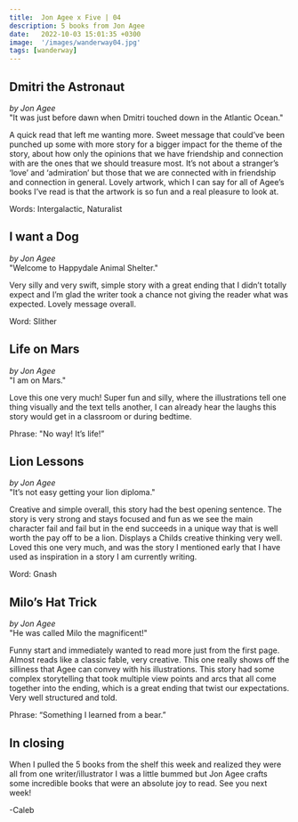 ```yaml
---
title:  Jon Agee x Five | 04
description: 5 books from Jon Agee
date:   2022-10-03 15:01:35 +0300
image:  '/images/wanderway04.jpg'
tags: [wanderway]
---
```


## Dmitri the Astronaut
*by Jon Agee* <br>
"It was just before dawn when Dmitri touched down in the Atlantic Ocean."

A quick read that left me wanting more. Sweet message that could’ve been punched up some with more story for a bigger impact for the theme of the story, about how only the opinions that we have friendship and connection with are the ones that we should treasure most. It’s not about a stranger’s ‘love’ and ‘admiration’ but those that we are connected with in friendship and connection in general. Lovely artwork, which I can say for all of Agee’s books I’ve read is that the artwork is so fun and a real pleasure to look at.

Words: Intergalactic, Naturalist


## I want a Dog
*by Jon Agee* <br>
"Welcome to Happydale Animal Shelter."

Very silly and very swift, simple story with a great ending that I didn’t totally expect and I’m glad the writer took a chance not giving the reader what was expected. Lovely message overall.

Word: Slither


## Life on Mars
*by Jon Agee* <br>
"I am on Mars."

Love this one very much! Super fun and silly, where the illustrations tell one thing visually and the text tells another, I can already hear the laughs this story would get in a classroom or during bedtime.

Phrase: "No way! It’s life!”


## Lion Lessons
*by Jon Agee* <br>
"It’s not easy getting your lion diploma."

Creative and simple overall, this story had the best opening sentence. The story is very strong and stays focused and fun as we see the main character fail and fail but in the end succeeds in a unique way that is well worth the pay off to be a lion. Displays a Childs creative thinking very well. Loved this one very much, and was the story I mentioned early that I have used as inspiration in a story I am currently writing.

Word: Gnash


## Milo’s Hat Trick
*by Jon Agee* <br>
"He was called Milo the magnificent!"

Funny start and immediately wanted to read more just from the first page. Almost reads like a classic fable, very creative. This one really shows off the silliness that Agee can convey with his illustrations. This story had some complex storytelling that took multiple view points and arcs that all come together into the ending, which is a great ending that twist our expectations. Very well structured and told.

Phrase: “Something I learned from a bear.”

## In closing <br>
When I pulled the 5 books from the shelf this week and realized they were all from one writer/illustrator I was a little bummed but Jon Agee crafts some incredible books that were an absolute joy to read. See you next week!

-Caleb